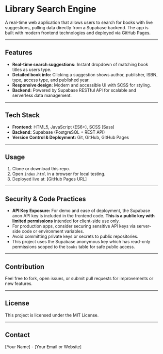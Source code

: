 # Library Search Engine

A real-time web application that allows users to search for books with live suggestions, pulling data directly from a Supabase backend. The app is built with modern frontend technologies and deployed via GitHub Pages.

---

## Features

- **Real-time search suggestions:** Instant dropdown of matching book titles as users type.
- **Detailed book info:** Clicking a suggestion shows author, publisher, ISBN, type, access type, and published year.
- **Responsive design:** Modern and accessible UI with SCSS for styling.
- **Backend:** Powered by Supabase RESTful API for scalable and serverless data management.

---

## Tech Stack

- **Frontend:** HTML5, JavaScript (ES6+), SCSS (Sass)
- **Backend:** Supabase (PostgreSQL + REST API)
- **Version Control & Deployment:** Git, GitHub, GitHub Pages

---

## Usage

1. Clone or download this repo.
2. Open `index.html` in a browser for local testing.
3. Deployed live at: [GitHub Pages URL]

---

## Security & Code Practices

- **API Key Exposure:** For demo and ease of deployment, the Supabase anon API key is included in the frontend code. **This is a public key with limited permissions** intended for client-side use only.
- For production apps, consider securing sensitive API keys via server-side code or environment variables.
- Avoid committing private keys or secrets to public repositories.
- This project uses the Supabase anonymous key which has read-only permissions scoped to the `books` table for safe public access.

---

## Contribution

Feel free to fork, open issues, or submit pull requests for improvements or new features.

---

## License

This project is licensed under the MIT License.

---

## Contact

[Your Name] - [Your Email or Website]

